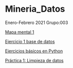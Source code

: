 # Mineria_Datos
Enero-Febrero 2021
Grupo:003

[Mapa mental 1](https://github.com/jeniferdeleon1860533/Mineria_Datos/blob/main/MapaMental_1_1860533.pdf)

[Ejercicio 1 base de datos](https://github.com/marioalb127/MinDat2021/blob/main/Ej1_BasesDatos_Equipo_3.pdf)

[Ejercicios básicos en Python](https://github.com/jeniferdeleon1860533/Mineria_Datos/blob/main/Ej_Python_1860533.ipynb)

[Práctica 1: Limpieza de datos](https://github.com/marioalb127/MinDat2021/blob/main/Ej_Limpieza_Equipo3.ipynb)
